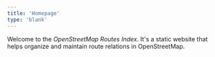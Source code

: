 ```yaml
---
title: 'Homepage'
type: 'blank'
---
```


Welcome to the *OpenStreetMap Routes Index*. It's a static website that helps
organize and maintain route relations in OpenStreetMap.
